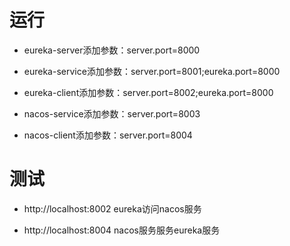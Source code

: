 # 运行

* eureka-server添加参数：server.port=8000

* eureka-service添加参数：server.port=8001;eureka.port=8000

* eureka-client添加参数：server.port=8002;eureka.port=8000

* nacos-service添加参数：server.port=8003

* nacos-client添加参数：server.port=8004

# 测试

* http://localhost:8002 eureka访问nacos服务

* http://localhost:8004 nacos服务服务eureka服务